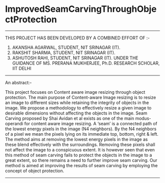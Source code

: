 ﻿# ImprovedSeamCarvingThroughObjectProtection
----------------------------------------------------------------------------------------------------------------------------------------
THIS PROJECT HAS BEEN DEVELOPED BY A COMBINED EFFORT OF :-
1. AKANSHA AGARWAL, STUDENT, NIT SRINAGAR (IT).
2. RAKSHIT SHARMA, STUDENT, NIT SRINAGAR (IT).
3. ASHUTOSH RAHI, STUDENT, NIT SRINAGAR (IT).
UNDER THE GUIDANCE OF MS. PRERANA MUKHERJEE, Ph.D. RESEARCH SCHOLAR, IIT DELHI 
----------------------------------------------------------------------------------------------------------------------------------------
An abstract:-

This project focuses on Content aware image resizing through object protection.
The main purpose of Content-aware Image resizing is to resize an image to different sizes while retaining the integrity of objects in the image. 
We propose a methodology to effectively resize a given image to desirable dimensions without affecting the objects in the image.
Seam Carving proposed by Shai Avidan et al exists as one of the main modus-operandi for content aware image resizing.
A ‘seam’ is a connected path of the lowest energy pixels in the image (N4 neighbors). 
By the N4 neighbors of a pixel we mean the pixels lying on its immediate top, bottom, right & left. 
The method aims at removing the lowest energy pixels in the image as these blend effectively with the surroundings.
Removing these pixels shall not affect the image to a conspicuous extent. 
It is however seen that even this method of seam carving fails to protect the objects in the image to a great extent, so there remains a need to further improve seam carving.
Our method is aimed at improving the results of seam carving by employing the concept of object protection.

----------------------------------------------------------------------------------------------------------------------------------------
